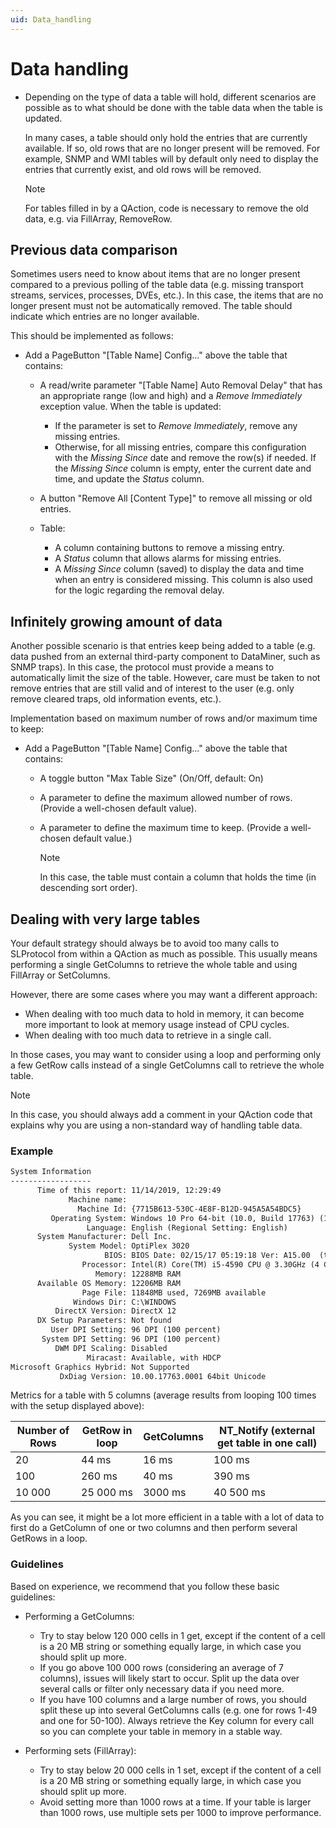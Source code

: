 ```yaml
---
uid: Data_handling
---
```


# Data handling

- Depending on the type of data a table will hold, different scenarios are possible as to what should be done with the table data when the table is updated.

  In many cases, a table should only hold the entries that are currently available. If so, old rows that are no longer present will be removed. For example, SNMP and WMI tables will by default only need to display the entries that currently exist, and old rows will be removed.

  > [!NOTE]
  > For tables filled in by a QAction, code is necessary to remove the old data, e.g. via FillArray, RemoveRow.

## Previous data comparison

Sometimes users need to know about items that are no longer present compared to a previous polling of the table data (e.g. missing transport streams, services, processes, DVEs, etc.). In this case, the items that are no longer present must not be automatically removed. The table should indicate which entries are no longer available.

This should be implemented as follows:

- Add a PageButton "\[Table Name\] Config…" above the table that contains:

  - A read/write parameter "\[Table Name\] Auto Removal Delay" that has an appropriate range (low and high) and a *Remove Immediately* exception value. When the table is updated:
    - If the parameter is set to *Remove Immediately*, remove any missing entries.
    - Otherwise, for all missing entries, compare this configuration with the *Missing Since* date and remove the row(s) if needed. If the *Missing Since* column is empty, enter the current date and time, and update the *Status* column.

  - A button "Remove All \[Content Type\]" to remove all missing or old entries.

  - Table:
    - A column containing buttons to remove a missing entry.
    - A *Status* column that allows alarms for missing entries.
    - A *Missing Since* column (saved) to display the data and time when an entry is considered missing. This column is also used for the logic regarding the removal delay.

## Infinitely growing amount of data

Another possible scenario is that entries keep being added to a table (e.g. data pushed from an external third-party component to DataMiner, such as SNMP traps). In this case, the protocol must provide a means to automatically limit the size of the table. However, care must be taken to not remove entries that are still valid and of interest to the user (e.g. only remove cleared traps, old information events, etc.).

Implementation based on maximum number of rows and/or maximum time to keep:

- Add a PageButton "\[Table Name\] Config…" above the table that contains:

  - A toggle button "Max Table Size" (On/Off, default: On)

  - A parameter to define the maximum allowed number of rows. (Provide a well-chosen default value).

  - A parameter to define the maximum time to keep. (Provide a well-chosen default value.)

    > [!NOTE]
    > In this case, the table must contain a column that holds the time (in descending sort order).

## Dealing with very large tables

Your default strategy should always be to avoid too many calls to SLProtocol from within a QAction as much as possible. This usually means performing a single GetColumns to retrieve the whole table and using FillArray or SetColumns.

However, there are some cases where you may want a different approach:

- When dealing with too much data to hold in memory, it can become more important to look at memory usage instead of CPU cycles.
- When dealing with too much data to retrieve in a single call.

In those cases, you may want to consider using a loop and performing only a few GetRow calls instead of a single GetColumns call to retrieve the whole table.

> [!NOTE]
> In this case, you should always add a comment in your QAction code that explains why you are using a non-standard way of handling table data.

### Example

```txt
System Information
------------------
      Time of this report: 11/14/2019, 12:29:49
             Machine name: 
               Machine Id: {7715B613-530C-4E8F-B12D-945A5A54BDC5}
         Operating System: Windows 10 Pro 64-bit (10.0, Build 17763) (17763.rs5_release.180914-1434)
                 Language: English (Regional Setting: English)
      System Manufacturer: Dell Inc.
             System Model: OptiPlex 3020
                     BIOS: BIOS Date: 02/15/17 05:19:18 Ver: A15.00  (type: BIOS)
                Processor: Intel(R) Core(TM) i5-4590 CPU @ 3.30GHz (4 CPUs), ~3.3GHz
                   Memory: 12288MB RAM
      Available OS Memory: 12206MB RAM
                Page File: 11848MB used, 7269MB available
              Windows Dir: C:\WINDOWS
          DirectX Version: DirectX 12
      DX Setup Parameters: Not found
         User DPI Setting: 96 DPI (100 percent)
       System DPI Setting: 96 DPI (100 percent)
          DWM DPI Scaling: Disabled
                 Miracast: Available, with HDCP
Microsoft Graphics Hybrid: Not Supported
           DxDiag Version: 10.00.17763.0001 64bit Unicode
```

Metrics for a table with 5 columns (average results from looping 100 times with the setup displayed above):

| Number of Rows | GetRow in loop | GetColumns | NT_Notify (external get table in one call) |
|----------------|----------------|------------|--------------------------------------------|
| 20             | 44 ms          | 16 ms      | 100 ms                                     |
| 100            | 260 ms         | 40 ms      | 390 ms                                     |
| 10 000         | 25 000 ms      | 3000 ms    | 40 500 ms                                  |

As you can see, it might be a lot more efficient in a table with a lot of data to first do a GetColumn of one or two columns and then perform several GetRows in a loop.

### Guidelines

Based on experience, we recommend that you follow these basic guidelines:

- Performing a GetColumns:

  - Try to stay below 120 000 cells in 1 get, except if the content of a cell is a 20 MB string or something equally large, in which case you should split up more.
  - If you go above 100 000 rows (considering an average of 7 columns), issues will likely start to occur. Split up the data over several calls or filter only necessary data if you need more.
  - If you have 100 columns and a large number of rows, you should split these up into several GetColumns calls (e.g. one for rows 1-49 and one for 50-100). Always retrieve the Key column for every call so you can complete your table in memory in a stable way.

- Performing sets (FillArray):

  - Try to stay below 20 000 cells in 1 set, except if the content of a cell is a 20 MB string or something equally large, in which case you should split up more.
  - Avoid setting more than 1000 rows at a time. If your table is larger than 1000 rows, use multiple sets per 1000 to improve performance.
